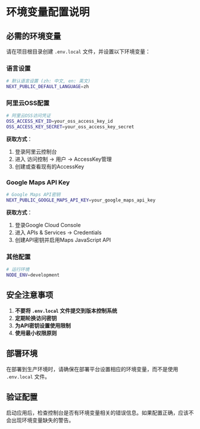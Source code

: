 # 环境变量配置说明

## 必需的环境变量

请在项目根目录创建 `.env.local` 文件，并设置以下环境变量：

### 语言设置
```bash
# 默认语言设置 (zh: 中文, en: 英文)
NEXT_PUBLIC_DEFAULT_LANGUAGE=zh
```

### 阿里云OSS配置
```bash
# 阿里云OSS访问凭证
OSS_ACCESS_KEY_ID=your_oss_access_key_id
OSS_ACCESS_KEY_SECRET=your_oss_access_key_secret
```

**获取方式**：
1. 登录阿里云控制台
2. 进入 访问控制 -> 用户 -> AccessKey管理
3. 创建或查看现有的AccessKey

### Google Maps API Key
```bash
# Google Maps API密钥
NEXT_PUBLIC_GOOGLE_MAPS_API_KEY=your_google_maps_api_key
```

**获取方式**：
1. 登录Google Cloud Console
2. 进入 APIs & Services -> Credentials
3. 创建API密钥并启用Maps JavaScript API

### 其他配置
```bash
# 运行环境
NODE_ENV=development
```

## 安全注意事项

1. **不要将 `.env.local` 文件提交到版本控制系统**
2. **定期轮换访问密钥**
3. **为API密钥设置使用限制**
4. **使用最小权限原则**

## 部署环境

在部署到生产环境时，请确保在部署平台设置相应的环境变量，而不是使用 `.env.local` 文件。

## 验证配置

启动应用后，检查控制台是否有环境变量相关的错误信息。如果配置正确，应该不会出现环境变量缺失的警告。

